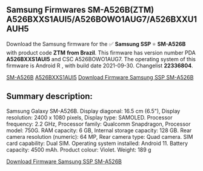 <h2>Samsung Firmwares SM-A526B(ZTM) A526BXXS1AUI5/A526BOWO1AUG7/A526BXXU1AUH5</h2>
Download the Samsung firmware for the ✅ <strong>Samsung SSP </strong> ⭐ <strong>SM-A526B</strong> with product code <strong>ZTM</strong> <strong> from Brazil</strong>. This firmware has version number PDA <strong>A526BXXS1AUI5</strong> and CSC A526BOWO1AUG7. The operating system of this firmware is Android R , with build date 2021-09-30. Changelist <strong>22336804</strong>.


[SM-A526B](https://samfirm.shop/samsung/model/SM-A526B)
[A526BXXS1AUI5](https://samfirm.shop/samsung/pda/A526BXXS1AUI5)
[Download Firmware Samsung SSP SM-A526B](https://samfirm.shop/samsung/firmware/461549)
<h2>Summary description:</h2>
<p>Samsung Galaxy SM-A526B. Display diagonal: 16.5 cm (6.5"), Display resolution: 2400 x 1080 pixels, Display type: SAMOLED. Processor frequency: 2.2 GHz, Processor family: Qualcomm Snapdragon, Processor model: 750G. RAM capacity: 6 GB, Internal storage capacity: 128 GB. Rear camera resolution (numeric): 64 MP, Rear camera type: Quad camera. SIM card capability: Dual SIM. Operating system installed: Android 11. Battery capacity: 4500 mAh. Product colour: Violet. Weight: 189 g</p>


[Download Firmware Samsung SSP SM-A526B](https://samfirm.shop/samsung/firmware/461549)
